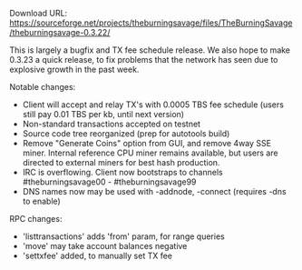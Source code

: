 Download URL: https://sourceforge.net/projects/theburningsavage/files/TheBurningSavage/theburningsavage-0.3.22/

This is largely a bugfix and TX fee schedule release.  We also hope to make 0.3.23 a quick release, to fix problems that the network has seen due to explosive growth in the past week.

Notable changes:
* Client will accept and relay TX's with 0.0005 TBS fee schedule (users still pay 0.01 TBS per kb, until next version)
* Non-standard transactions accepted on testnet
* Source code tree reorganized (prep for autotools build)
* Remove "Generate Coins" option from GUI, and remove 4way SSE miner.  Internal reference CPU miner remains available, but users are directed to external miners for best hash production.
* IRC is overflowing.  Client now bootstraps to channels #theburningsavage00 - #theburningsavage99
* DNS names now may be used with -addnode, -connect (requires -dns to enable)

RPC changes:
* 'listtransactions' adds 'from' param, for range queries
* 'move' may take account balances negative
* 'settxfee' added, to manually set TX fee
